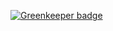 

[![Greenkeeper badge](https://badges.greenkeeper.io/TitanNano/HeartWireServer.svg)](https://greenkeeper.io/)